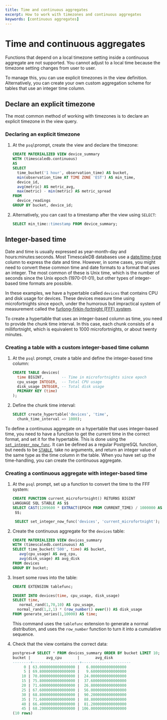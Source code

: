 ```yaml
---
title: Time and continuous aggregates
excerpt: How to work with timezones and continuous aggregates
keywords: [continuous aggregates]
---
```


# Time and continuous aggregates

Functions that depend on a local timezone setting inside a continuous aggregate
are not supported. You cannot adjust to a local time because the timezone setting
changes from user to user.

To manage this, you can use explicit timezones in the view definition.
Alternatively, you can create your own custom aggregation scheme for tables that
use an integer time column.

## Declare an explicit timezone

The most common method of working with timezones is to declare an explicit timezone in the view query.

<procedure>

### Declaring an explicit timezone

1.  At the `psql`prompt, create the view and declare the timezone:

    ```sql
    CREATE MATERIALIZED VIEW device_summary
    WITH (timescaledb.continuous)
    AS
    SELECT
      time_bucket('1 hour', observation_time) AS bucket,
      min(observation_time AT TIME ZONE 'EST') AS min_time,
      device_id,
      avg(metric) AS metric_avg,
      max(metric) - min(metric) AS metric_spread
    FROM
      device_readings
    GROUP BY bucket, device_id;
    ```

1.  Alternatively, you can cast to a timestamp after the view using `SELECT`:

    ```sql
    SELECT min_time::timestamp FROM device_summary;
    ```

</procedure>

## Integer-based time

Date and time is usually expressed as year-month-day and hours:minutes:seconds.
Most TimescaleDB databases use a [date/time-type][postgres-date-time] column to
express the date and time. However, in some cases, you might need to convert
these common time and date formats to a format that uses an integer. The most
common of these is Unix time, which is the number of seconds since the Unix
epoch (1970-01-01), but other types of integer-based time formats are possible.

In these examples, we have a hypertable called `devices` that contains CPU and
disk usage for devices. These devices measure time using microfortnights since
epoch, under the humorous but impractical system of measurement called the
[furlong-firkin-fortnight (FFF) system][fff-system].

To create a hypertable that uses an integer-based column as time, you need to
provide the chunk time interval. In this case, each chunk consists of a
millifortnight, which is equivalent to 1000 microfortnights, or about twenty
minutes.

<procedure>

### Creating a table with a custom integer-based time column

1.  At the `psql` prompt, create a table and define the integer-based time column:

    ```sql
    CREATE TABLE devices(
      time BIGINT,        -- Time in microfortnights since epoch
      cpu_usage INTEGER,  -- Total CPU usage
      disk_usage INTEGER, -- Total disk usage
      PRIMARY KEY (time)
    );
    ```

1.  Define the chunk time interval:

    ```sql
    SELECT create_hypertable('devices', 'time',
      chunk_time_interval => 1000);
    ```

</procedure>

To define a continuous aggregate on a hypertable that uses integer-based time, you need to have a function to get the current time in the correct format, and set it for the hypertable. This is done using the [`set_integer_now_func`][api-set-integer-now-func]. It can be defined as a regular PostgreSQL function, but needs to be [`STABLE`][pg-func-stable], take no arguments, and return an integer value of the same type as the time column in the table. When you have set up the time-handling, you can create the continuous aggregate.

<procedure>

### Creating a continuous aggregate with integer-based time

1.  At the `psql` prompt, set up a function to convert the time to the FFF system:

    ```sql
    CREATE FUNCTION current_microfortnight() RETURNS BIGINT
    LANGUAGE SQL STABLE AS $$
    SELECT CAST(1209600 * EXTRACT(EPOCH FROM CURRENT_TIME) / 1000000 AS BIGINT)
     $$;

     SELECT set_integer_now_func('devices', 'current_microfortnight');
     ```

1.  Create the continuous aggregate for the `devices` table:

    ```sql
    CREATE MATERIALIZED VIEW devices_summary
    WITH (timescaledb.continuous) AS
    SELECT time_bucket('500', time) AS bucket,
       avg(cpu_usage) AS avg_cpu,
       avg(disk_usage) AS avg_disk
    FROM devices
    GROUP BY bucket;
    ```

1.  Insert some rows into the table:

    ```sql
    CREATE EXTENSION tablefunc;

    INSERT INTO devices(time, cpu_usage, disk_usage)
    SELECT time,
       normal_rand(1,70,10) AS cpu_usage,
      normal_rand(1,2,1) * (row_number() over()) AS disk_usage
    FROM generate_series(1,10000) AS time;
    ```

    This command uses the `tablefunc` extension to generate a normal distribution, and uses the `row_number` function to turn it into a cumulative sequence.
1.  Check that the view contains the correct data:

    ```sql
    postgres=# SELECT * FROM devices_summary ORDER BY bucket LIMIT 10;
    bucket |       avg_cpu       |       avg_disk
    --------+---------------------+----------------------
         0 | 63.0000000000000000 |   6.0000000000000000
         5 | 69.8000000000000000 |   9.6000000000000000
        10 | 70.8000000000000000 |  24.0000000000000000
        15 | 75.8000000000000000 |  37.6000000000000000
        20 | 71.6000000000000000 |  26.8000000000000000
        25 | 67.6000000000000000 |  56.0000000000000000
        30 | 68.8000000000000000 |  90.2000000000000000
        35 | 71.6000000000000000 |  88.8000000000000000
        40 | 66.4000000000000000 |  81.2000000000000000
        45 | 68.2000000000000000 | 106.0000000000000000
    (10 rows)
    ```

</procedure>

[api-set-integer-now-func]: /api/:currentVersion:/hypertable/set_integer_now_func
[fff-system]: https://en.wikipedia.org/wiki/FFF_system
[pg-func-stable]: https://www.postgresql.org/docs/current/static/sql-createfunction.html
[postgres-date-time]: https://www.postgresql.org/docs/current/datatype-datetime.html
